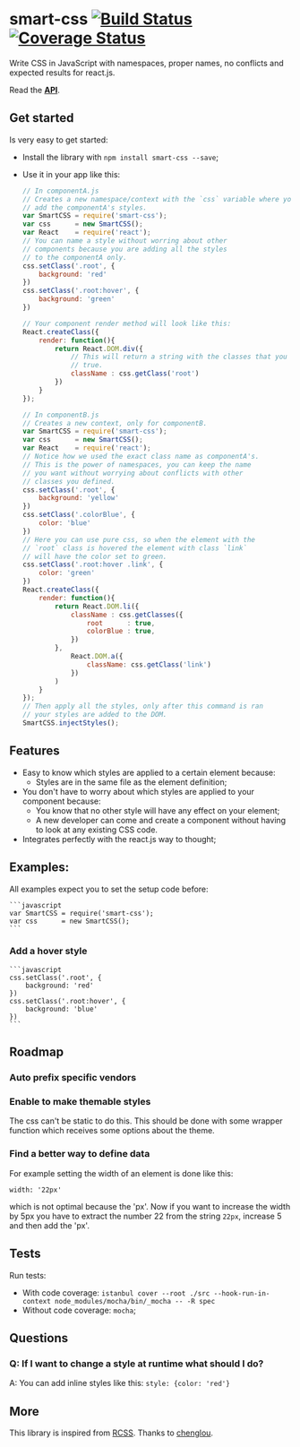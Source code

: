 # smart-css [![Build Status](https://travis-ci.org/hackhat/smart-css.svg?branch=prod)](https://travis-ci.org/hackhat/smart-css) [![Coverage Status](https://coveralls.io/repos/hackhat/smart-css/badge.svg?branch=prod)](https://coveralls.io/r/hackhat/smart-css?branch=prod)

Write CSS in JavaScript with namespaces, proper names, no conflicts and expected results for react.js. 

Read the **[API](https://rawgit.com/hackhat/smart-css/v1.0.0/docs/jsduck/index.html)**.



## Get started

Is very easy to get started:

 - Install the library with `npm install smart-css --save`;
 - Use it in your app like this:

    ```javascript
    // In componentA.js
    // Creates a new namespace/context with the `css` variable where you 
    // add the componentA's styles.
    var SmartCSS = require('smart-css');
    var css      = new SmartCSS();
    var React    = require('react');
    // You can name a style without worring about other
    // components because you are adding all the styles
    // to the componentA only.
    css.setClass('.root', {
        background: 'red'
    })
    css.setClass('.root:hover', {
        background: 'green'
    })

    // Your component render method will look like this:
    React.createClass({
        render: function(){
            return React.DOM.div({
                // This will return a string with the classes that you set
                // true.
                className : css.getClass('root')
            })
        }
    });

    // In componentB.js
    // Creates a new context, only for componentB.
    var SmartCSS = require('smart-css');
    var css      = new SmartCSS();
    var React    = require('react');
    // Notice how we used the exact class name as componentA's.
    // This is the power of namespaces, you can keep the name
    // you want without worrying about conflicts with other
    // classes you defined.
    css.setClass('.root', {
        background: 'yellow'
    })
    css.setClass('.colorBlue', {
        color: 'blue'
    })
    // Here you can use pure css, so when the element with the 
    // `root` class is hovered the element with class `link`
    // will have the color set to green.
    css.setClass('.root:hover .link', {
        color: 'green'
    })
    React.createClass({
        render: function(){
            return React.DOM.li({
                className : css.getClasses({
                    root      : true,
                    colorBlue : true,
                })
            },
                React.DOM.a({
                    className: css.getClass('link')
                })
            )
        }
    });
    // Then apply all the styles, only after this command is ran
    // your styles are added to the DOM.
    SmartCSS.injectStyles();
    ```



## Features

 - Easy to know which styles are applied to a certain element because:
   - Styles are in the same file as the element definition;
 - You don't have to worry about which styles are applied to your component because:
   - You know that no other style will have any effect on your element;
   - A new developer can come and create a component without having to look at any
     existing CSS code.
 - Integrates perfectly with the react.js way to thought;



## Examples:

All examples expect you to set the setup code before:

    ```javascript
    var SmartCSS = require('smart-css');
    var css      = new SmartCSS();
    ```


### Add a hover style

    ```javascript
    css.setClass('.root', {
        background: 'red'
    })
    css.setClass('.root:hover', {
        background: 'blue'
    })
    ```



## Roadmap

### Auto prefix specific vendors

### Enable to make themable styles

The css can't be static to do this. This should be done with some wrapper function which
receives some options about the theme.

### Find a better way to define data

For example setting the width of an element is done like this:

    width: '22px'

which is not optimal because the 'px'. Now if you want to increase the width by 5px you have to extract the number 22 from the string `22px`, increase 5 and then add the 'px'.


## Tests

Run tests:

 - With code coverage: `istanbul cover --root ./src --hook-run-in-context node_modules/mocha/bin/_mocha -- -R spec`
 - Without code coverage: `mocha`;


## Questions


### Q: If I want to change a style at runtime what should I do?

A: You can add inline styles like this: `style: {color: 'red'}` 


## More

This library is inspired from [RCSS](https://github.com/chenglou/RCSS). Thanks to [chenglou](https://github.com/chenglou).
